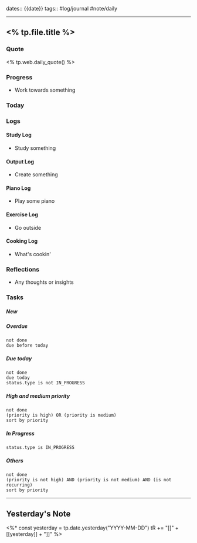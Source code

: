 dates:: {{date}}
tags:: #log/journal #note/daily 

---
## <% tp.file.title %>

### Quote

<% tp.web.daily_quote() %>


### Progress

- Work towards something

### Today


### Logs

#### Study Log

- Study something

#### Output Log

- Create something

#### Piano Log

- Play some piano

#### Exercise Log

- Go outside

#### Cooking Log

- What's cookin'


### Reflections

- Any thoughts or insights

### Tasks

##### New


##### Overdue

```tasks
not done
due before today
```


##### Due today

```tasks
not done
due today
status.type is not IN_PROGRESS
```

##### High and medium priority

```tasks
not done
(priority is high) OR (priority is medium)
sort by priority
```

##### In Progress

```tasks
status.type is IN_PROGRESS
```

##### Others


```tasks
not done
(priority is not high) AND (priority is not medium) AND (is not recurring)
sort by priority
```


---
## Yesterday's Note

<%*
const yesterday = tp.date.yesterday("YYYY-MM-DD")
tR += "[[" + [[yesterday]] + "]]"
%>


